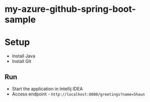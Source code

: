 # my-azure-github-spring-boot-sample

# Setup

* Install Java
* Install Git

## Run

* Start the application in Intellij IDEA
* Access endpoint - `http://localhost:8080/greetings?name=Shaun`